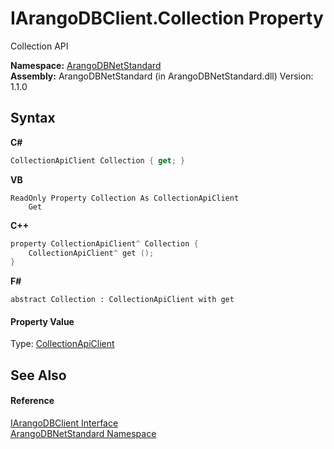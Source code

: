 # IArangoDBClient.Collection Property 
 

Collection API

**Namespace:**&nbsp;<a href="069489ce-b545-4054-943a-23b806da64e9">ArangoDBNetStandard</a><br />**Assembly:**&nbsp;ArangoDBNetStandard (in ArangoDBNetStandard.dll) Version: 1.1.0

## Syntax

**C#**<br />
``` C#
CollectionApiClient Collection { get; }
```

**VB**<br />
``` VB
ReadOnly Property Collection As CollectionApiClient
	Get
```

**C++**<br />
``` C++
property CollectionApiClient^ Collection {
	CollectionApiClient^ get ();
}
```

**F#**<br />
``` F#
abstract Collection : CollectionApiClient with get

```


#### Property Value
Type: <a href="6ce48613-2e1c-4702-c589-43e91c706f90">CollectionApiClient</a>

## See Also


#### Reference
<a href="f1dfcddb-16e2-4d32-96b6-9aba6dc06578">IArangoDBClient Interface</a><br /><a href="069489ce-b545-4054-943a-23b806da64e9">ArangoDBNetStandard Namespace</a><br />